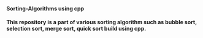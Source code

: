 <h4>Sorting-Algorithms using cpp <h4>
This repository is a part of various sorting algorithm such as 
bubble sort, selection sort, merge sort, quick sort build using cpp.
